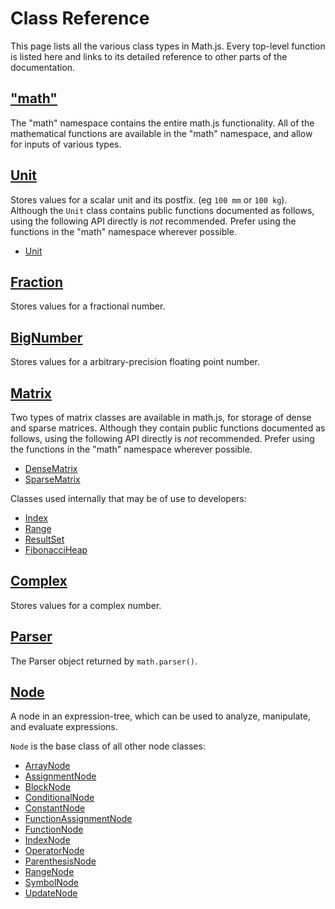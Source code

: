 
# Class Reference

This page lists all the various class types in Math.js. Every top-level function is listed here and links to its detailed reference to other parts of the documentation.

## ["math"](functions.md)

The "math" namespace contains the entire math.js functionality. All of the mathematical functions are available in the "math" namespace, and allow for inputs of various types.

## [Unit](datatypes/units.md)
Stores values for a scalar unit and its postfix. (eg `100 mm` or `100 kg`). Although the `Unit` class contains public functions documented as follows, using the following API directly is *not* recommended. Prefer using the functions in the "math" namespace wherever possible.

- [Unit](datatypes/api/unit.md)

## [Fraction](datatypes/fractions.md)
Stores values for a fractional number.

## [BigNumber](datatypes/bignumbers.md)
Stores values for a arbitrary-precision floating point number.

## [Matrix](datatypes/matrices.md)
Two types of matrix classes are available in math.js, for storage of dense and sparse matrices. Although they contain public functions documented as follows, using the following API directly is *not* recommended. Prefer using the functions in the "math" namespace wherever possible.

- [DenseMatrix](datatypes/api/densematrix.md)
- [SparseMatrix](datatypes/api/sparsematrix.md)

Classes used internally that may be of use to developers:

- [Index](datatypes/api/matrixindex.md)
- [Range](datatypes/api/matrixrange.md)
- [ResultSet](datatypes/api/matrixrange.md)
- [FibonacciHeap](datatypes/api/fibonacciheap.md)

## [Complex](datatypes/complex_numbers.md)
Stores values for a complex number.

## [Parser](expressions/parsing.md)
The Parser object returned by `math.parser()`.

## [Node](expressions/expression_trees.md)
A node in an expression-tree, which can be used to analyze, manipulate, and evaluate expressions.

`Node` is the base class of all other node classes:

- [ArrayNode](expressions/expression_trees.md)
- [AssignmentNode](expressions/expression_trees.md)
- [BlockNode](expressions/expression_trees.md)
- [ConditionalNode](expressions/expression_trees.md)
- [ConstantNode](expressions/expression_trees.md)
- [FunctionAssignmentNode](expressions/expression_trees.md)
- [FunctionNode](expressions/expression_trees.md)
- [IndexNode](expressions/expression_trees.md)
- [OperatorNode](expressions/expression_trees.md)
- [ParenthesisNode](expressions/expression_trees.md)
- [RangeNode](expressions/expression_trees.md)
- [SymbolNode](expressions/expression_trees.md)
- [UpdateNode](expressions/expression_trees.md)